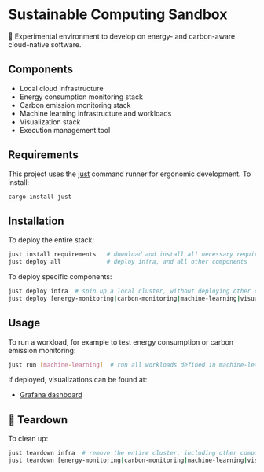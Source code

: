 # Sustainable Computing Sandbox

🌱 Experimental environment to develop on energy- and carbon-aware cloud-native software. 

## Components

- Local cloud infrastructure
- Energy consumption monitoring stack
- Carbon emission monitoring stack
- Machine learning infrastructure and workloads
- Visualization stack
- Execution management tool

## Requirements

This project uses the [just](https://github.com/casey/just) command runner for ergonomic development. To install:

```sh
cargo install just
```

## Installation

To deploy the entire stack:

```sh
just install requirements   # download and install all necessary requirements
just deploy all             # deploy infra, and all other components
```

To deploy specific components:

```sh
just deploy infra  # spin up a local cluster, without deploying other components
just deploy [energy-monitoring|carbon-monitoring|machine-learning|visualization]
```

## Usage

To run a workload, for example to test energy consumption or carbon emission monitoring:

```sh
just run [machine-learning]  # run all workloads defined in machine-learning
```

If deployed, visualizations can be found at:
- [Grafana dashboard](#)

## 🧹 Teardown

To clean up:

```sh
just teardown infra  # remove the entire cluster, including other components 
just teardown [energy-monitoring|carbon-monitoring|machine-learning|visualization]
```
